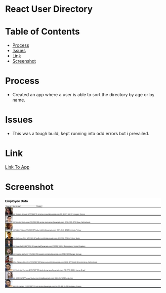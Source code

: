# React User Directory

# Table of Contents

* [Process](#Process)
* [Issues](#Issues)
* [Link](#Link)
* [Screenshot](#Screenshot)

# Process
* Created an app where a user is able to sort the directory by age or by name.


# Issues
* This was a tough build, kept running into odd errors but i prevailed.


# Link 

[Link To App](https://denismatijevic.github.io/ReactUserDirectory/?)

# Screenshot

![App Screenshot](public/screenshot.png)

![]()